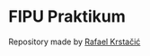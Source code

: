 # FIPU Praktikum

Repository made by [Rafael Krstačić](https://github.com/rkrstacic/FIPU-Praktikum#fipu-praktikum)
